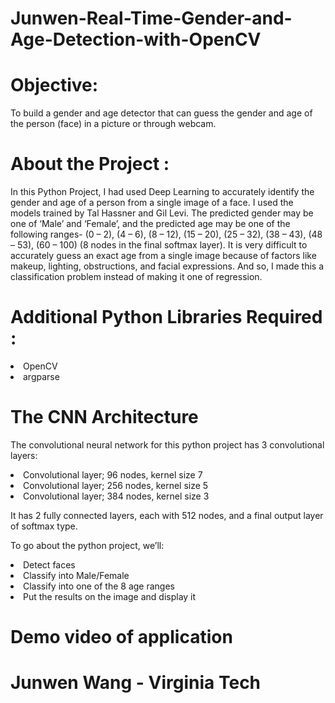 # Junwen-Real-Time-Gender-and-Age-Detection-with-OpenCV

# Objective:

To build a gender and age detector that can guess the gender and age of the person (face) in a picture or through webcam.

# About the Project :

In this Python Project, I had used Deep Learning to accurately identify the gender and age of a person from a single image of a face. I used the models trained by Tal Hassner and Gil Levi. The predicted gender may be one of ‘Male’ and ‘Female’, and the predicted age may be one of the following ranges- (0 – 2), (4 – 6), (8 – 12), (15 – 20), (25 – 32), (38 – 43), (48 – 53), (60 – 100) (8 nodes in the final softmax layer). It is very difficult to accurately guess an exact age from a single image because of factors like makeup, lighting, obstructions, and facial expressions. And so, I made this a classification problem instead of making it one of regression.

# Additional Python Libraries Required :
<li>OpenCV</li>
<li>argparse</li>

# The CNN Architecture
The convolutional neural network for this python project has 3 convolutional layers:

<li>Convolutional layer; 96 nodes, kernel size 7</li>
<li>Convolutional layer; 256 nodes, kernel size 5</li>
<li>Convolutional layer; 384 nodes, kernel size 3</li>

It has 2 fully connected layers, each with 512 nodes, and a final output layer of softmax type.

To go about the python project, we’ll:

<li>Detect faces</li>
<li>Classify into Male/Female</li>
<li>Classify into one of the 8 age ranges</li>
<li>Put the results on the image and display it</li>

# Demo video of application


# Junwen Wang - Virginia Tech
